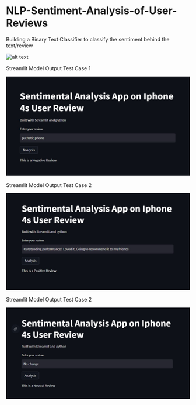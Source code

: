 # NLP-Sentiment-Analysis-of-User-Reviews
Building a Binary Text Classifier to classify the sentiment behind the text/review


![alt text](https://miro.medium.com/max/687/1*FRd4BsrZ2VxKLbvVYJQC6w.png)



Streamlit Model Output Test Case 1

![alt text](https://github.com/AkashSapariya/NLP-Sentiment-Analysis-of-User-Reviews/blob/main/Negative%20Review.jpg)

Streamlit Model Output Test Case 2

![alt text](https://github.com/AkashSapariya/NLP-Sentiment-Analysis-of-User-Reviews/blob/main/Positive%20Review.jpg)

Streamlit Model Output Test Case 2

![alt text](https://github.com/AkashSapariya/NLP-Sentiment-Analysis-of-User-Reviews/blob/main/Neutral%20Review.jpg)
